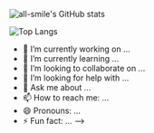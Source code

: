 

<!--
**Airsado/Airsado** is a ✨ _special_ ✨ repository because its `README.md` (this file) appears on your GitHub profile.

Here are some ideas to get you started:
# Hi I'm Airsado
<!--仓库状态统计-->
![all-smile's GitHub stats](https://github-readme-stats.vercel.app/api?username=Airsado&show_icons=true&theme=tokyonight)
<!--常用语言占比-->
![Top Langs](https://github-readme-stats.vercel.app/api/top-langs/?username=Airsado&layout=compact&theme=tokyonight)




- 🔭 I’m currently working on ...
- 🌱 I’m currently learning ...
- 👯 I’m looking to collaborate on ...
- 🤔 I’m looking for help with ...
- 💬 Ask me about ...
- 📫 How to reach me: ...
- 😄 Pronouns: ...
- ⚡ Fun fact: ...
-->
